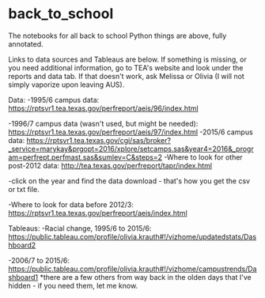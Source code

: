 # back_to_school
The notebooks for all back to school Python things are above, fully annotated.

Links to data sources and Tableaus are below. If something is missing, or you need additional information, go to TEA's website and look under the reports and data tab. If that doesn't work, ask Melissa or Olivia (I will not simply vaporize upon leaving AUS).

Data:
-1995/6 campus data: https://rptsvr1.tea.texas.gov/perfreport/aeis/96/index.html

-1996/7 campus data (wasn't used, but might be needed): https://rptsvr1.tea.texas.gov/perfreport/aeis/97/index.html
-2015/6 campus data: https://rptsvr1.tea.texas.gov/cgi/sas/broker?_service=marykay&prgopt=2016/xplore/setcamps.sas&year4=2016&_program=perfrept.perfmast.sas&sumlev=C&steps=2
-Where to look for other post-2012 data: http://tea.texas.gov/perfreport/tapr/index.html  

   -click on the year and find the data download - that's how you get the csv or txt file. 
    
-Where to look for data before 2012/3: https://rptsvr1.tea.texas.gov/perfreport/aeis/index.html

Tableaus:
-Racial change, 1995/6 to 2015/6: https://public.tableau.com/profile/olivia.krauth#!/vizhome/updatedstats/Dashboard2

-2006/7 to 2015/6: https://public.tableau.com/profile/olivia.krauth#!/vizhome/campustrends/Dashboard1
*there are a few others from way back in the olden days that I've hidden - if you need them, let me know. 

